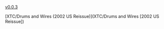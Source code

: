 [v0.0.3](https://github.com/littleflute/m28/edit/master/README.md)

[XTC/Drums and Wires (2002 US Reissue)](XTC/Drums and Wires [2002 US Reissue])
